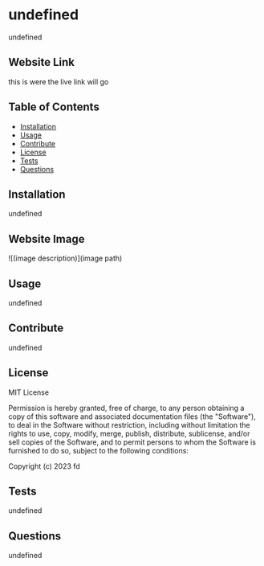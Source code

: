 # undefined
undefined
  
## Website Link 
 this is were the live link will go
  
## Table of Contents
* [Installation](#installation)
* [Usage](#usage)
* [Contribute](#contribute)
* [License](#license)
* [Tests](#tests)
* [Questions](#questions)
  
## Installation
undefined
  
  
## Website Image  
  
  ![(image description)](image path)
  
## Usage
undefined

## Contribute
undefined
  
## License

MIT License

Permission is hereby granted, free of charge, to any person obtaining a copy
of this software and associated documentation files (the "Software"), to deal
in the Software without restriction, including without limitation the rights
to use, copy, modify, merge, publish, distribute, sublicense, and/or sell
copies of the Software, and to permit persons to whom the Software is
furnished to do so, subject to the following conditions:

Copyright (c) 2023 fd

  
## Tests
undefined 
## Questions 
undefined
